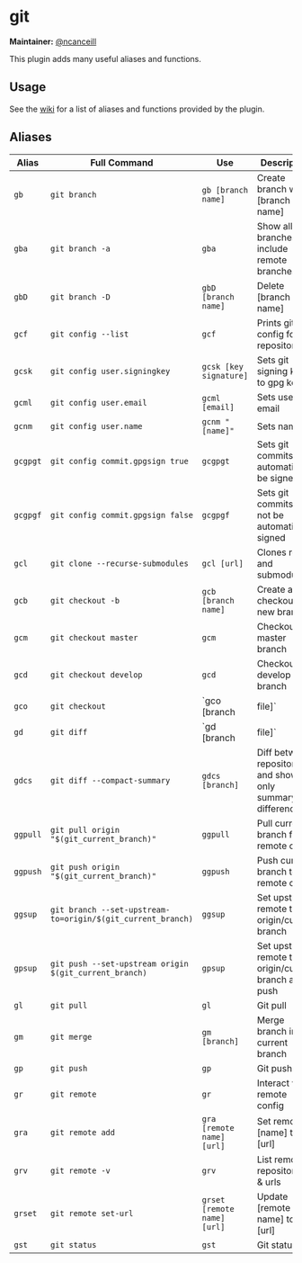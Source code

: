# git

**Maintainer:** [@ncanceill](https://github.com/ncanceill)

This plugin adds many useful aliases and functions.

## Usage

See the [wiki](https://github.com/robbyrussell/oh-my-zsh/wiki/Plugin:git) for a list of aliases and functions provided by the plugin.

## Aliases
Alias | Full Command | Use | Description
--- | --- | --- | ---
`gb` | `git branch` | `gb [branch name]` | Create branch with [branch name]
`gba` | `git branch -a` | `gba` | Show all branches include remote branches
`gbD` | `git branch -D` | `gbD [branch name]` | Delete [branch name]
`gcf` | `git config --list` | `gcf` | Prints git config for repository
`gcsk` | `git config user.signingkey` | `gcsk [key signature]` | Sets git signing key to gpg key
`gcml` | `git config user.email` | `gcml [email]` | Sets user email
`gcnm` | `git config user.name` | `gcnm "[name]"` | Sets name
`gcgpgt` | `git config commit.gpgsign true` | `gcgpgt` | Sets git commits to automatically be signed
`gcgpgf` | `git config commit.gpgsign false` | `gcgpgf` | Sets git commits to not be automatically signed
`gcl` | `git clone --recurse-submodules` | `gcl [url]` | Clones repo and submodules
`gcb` | `git checkout -b` | `gcb [branch name]` | Create and checkout new branch
`gcm` | `git checkout master` | `gcm` | Checkout master branch
`gcd` | `git checkout develop` | `gcd` | Checkout develop branch
`gco` | `git checkout` | `gco [branch|file]` | Checkout branch or file
`gd` | `git diff` | `gd [branch|file]` | Diff branch or file
`gdcs` | `git diff --compact-summary` | `gdcs [branch]` | Diff between repositories and show only summary of differences
`ggpull` | `git pull origin "$(git_current_branch)"` | `ggpull` | Pull current branch from remote origin
`ggpush` | `git push origin "$(git_current_branch)"` | `ggpush` | Push current branch to remote origin
`ggsup` | `git branch --set-upstream-to=origin/$(git_current_branch)` | `ggsup` | Set upstream remote to origin/current branch
`gpsup` | `git push --set-upstream origin $(git_current_branch)` | `gpsup` | Set upstream remote to origin/current branch and push
`gl` | `git pull` | `gl` | Git pull
`gm` | `git merge` | `gm [branch]` | Merge branch into current branch
`gp` | `git push` | `gp` | Git push
`gr` | `git remote` | `gr` | Interact with remote config
`gra` | `git remote add` | `gra [remote name] [url]` | Set remote [name] to [url]
`grv` | `git remote -v` | `grv` | List remote repositories & urls
`grset` | `git remote set-url` | `grset [remote name] [url]` | Update [remote name] to new [url]
`gst` | `git status` | `gst` | Git status

